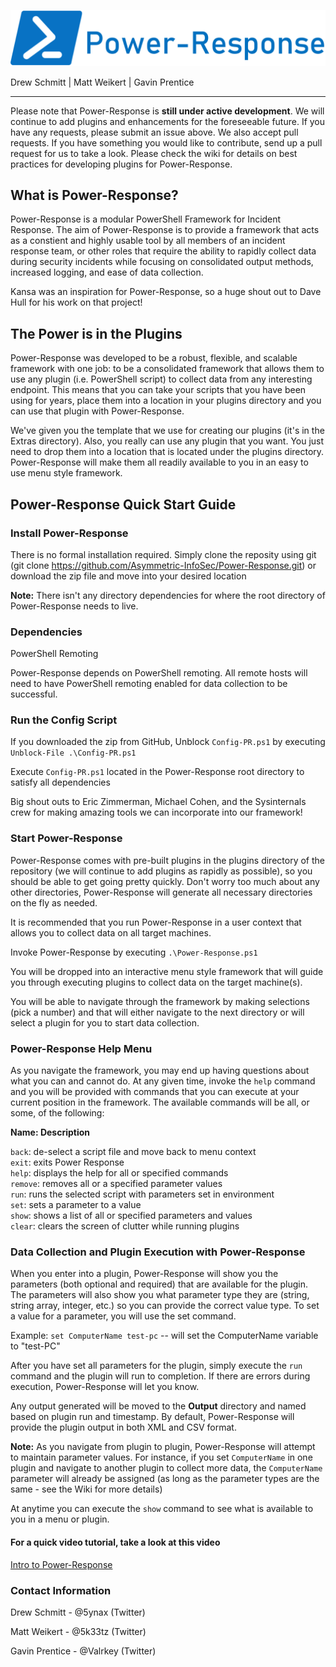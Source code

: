 ![alt text](https://github.com/Asymmetric-InfoSec/Power-Response/blob/master/Extras/PR_Logo.PNG "Sweet Power-Response Logo")

Drew Schmitt | Matt Weikert | Gavin Prentice
________________________________________________________________________________________________

Please note that Power-Response is **still under active development**. We will continue to add plugins and enhancements for the foreseeable future. If you have any requests, please submit an issue above. We also accept pull requests. If you have something you would like to contribute, send up a pull request for us to take a look. Please check the wiki for details on best practices for developing plugins for Power-Response.

## What is Power-Response?

Power-Response is a modular PowerShell Framework for Incident Response. The aim of Power-Response is to provide a framework that acts as a constient and highly usable tool by all members of an incident response team, or other roles that require the ability to rapidly collect data during security incidents while focusing on consolidated output methods, increased logging, and ease of data collection.

Kansa was an inspiration for Power-Response, so a huge shout out to Dave Hull for his work on that project!

## The Power is in the Plugins

Power-Response was developed to be a robust, flexible, and scalable framework with one job: to be a consolidated framework that allows them to use any plugin (i.e. PowerShell script) to collect data from any interesting endpoint. This means that you can take your scripts that you have been using for years, place them into a location in your plugins directory and you can use that plugin with Power-Response. 

We've given you the template that we use for creating our plugins (it's in the Extras directory). Also, you really can use any plugin that you want. You just need to drop them into a location that is located under the plugins directory. Power-Response will make them all readily available to you in an easy to use menu style framework.

## Power-Response Quick Start Guide

### Install Power-Response

There is no formal installation required. Simply clone the reposity using git (git clone https://github.com/Asymmetric-InfoSec/Power-Response.git) or download the zip file and move into your desired location

**Note:** There isn't any directory dependencies for where the root directory of Power-Response needs to live.

### Dependencies

PowerShell Remoting

Power-Response depends on PowerShell remoting. All remote hosts will need to have PowerShell remoting enabled for data collection to be successful.

### Run the Config Script

If you downloaded the zip from GitHub, Unblock `Config-PR.ps1` by executing `Unblock-File .\Config-PR.ps1`

Execute `Config-PR.ps1` located in the Power-Response root directory to satisfy all dependencies

Big shout outs to Eric Zimmerman, Michael Cohen, and the Sysinternals crew for making amazing tools we can incorporate into our framework!

### Start Power-Response

Power-Response comes with pre-built plugins in the plugins directory of the repository (we will continue to add plugins as rapidly as possible), so you should be able to get going pretty quickly. Don't worry too much about any other directories, Power-Response will generate all necessary directories on the fly as needed. 

It is recommended that you run Power-Response in a user context that allows you to collect data on all target machines. 

Invoke Power-Response by executing `.\Power-Response.ps1`

You will be dropped into an interactive menu style framework that will guide you through executing plugins to collect data on the target machine(s).

You will be able to navigate through the framework by making selections (pick a number) and that will either navigate to the next directory or will select a plugin for you to start data collection. 

### Power-Response Help Menu

As you navigate the framework, you may end up having questions about what you can and cannot do. At any given time, invoke the `help` command and you will be provided with commands that you can execute at your current position in the framework. The available commands will be all, or some, of the following:

**Name:   Description**

`back`: de-select a script file and move back to menu context  
`exit`: exits Power Response  
`help`: displays the help for all or specified commands  
`remove`: removes all or a specified parameter values  
`run`: runs the selected script with parameters set in environment  
`set`: sets a parameter to a value  
`show`: shows a list of all or specified parameters and values  
`clear`: clears the screen of clutter while running plugins  

### Data Collection and Plugin Execution with Power-Response

When you enter into a plugin, Power-Response will show you the parameters (both optional and required) that are available for the plugin. The parameters will also show you what parameter type they are (string, string array, integer, etc.) so you can provide the correct value type. To set a value for a parameter, you will use the set command.

Example: `set ComputerName test-pc` -- will set the ComputerName variable to "test-PC"

After you have set all parameters for the plugin, simply execute the `run` command and the plugin will run to completion. If there are errors during execution, Power-Response will let you know.

Any output generated will be moved to the **Output** directory and named based on plugin run and timestamp. By default, Power-Response will provide the plugin output in both XML and CSV format.

**Note:** As you navigate from plugin to plugin, Power-Response will attempt to maintain parameter values. For instance, if you set `ComputerName` in one plugin and navigate to another plugin to collect more data, the `ComputerName` parameter will already be assigned (as long as the parameter types are the same - see the Wiki for more details)

At anytime you can execute the `show` command to see what is available to you in a menu or plugin.

#### For a quick video tutorial, take a look at this video

[Intro to Power-Response](https://www.youtube.com/watch?v=BMOyyZsQvPs&t=2s)

### Contact Information ###

Drew Schmitt - @5ynax (Twitter)

Matt Weikert - @5k33tz (Twitter)

Gavin Prentice - @Valrkey (Twitter)
